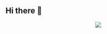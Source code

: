 ## Hi there 👋
<!--
Khan Academy
Curso em Vídeo
Estudonauta
CS50
42 São Paulo
Open Source Society University

---

The Odin Project
curso.dev
Origamid
Rocketsesat
Developer Roadmaps
Mathematics Roadmap
MDN Web Docs
W3Schools
GeeksforGeeks
freeCodeCamp
Frontend Masters

---

Gustavo Guanabara
Fabio Akita
Filipe Deschamps
Diolinux
ThePrimeagen
-->
<!--
**martins-yuu/martins-yuu** is a ✨ _special_ ✨ repository because its `README.md` (this file) appears on your GitHub profile.

Here are some ideas to get you started:

- 🔭 I’m currently working on ...
- 🌱 I’m currently learning ...
- 👯 I’m looking to collaborate on ...
- 🤔 I’m looking for help with ...
- 💬 Ask me about ...
- 📫 How to reach me: ...
- 😄 Pronouns: ...
- ⚡ Fun fact: ...
-->
<p align="center">
  <a href="https://skillicons.dev">
    <img src="https://skillicons.dev/icons?perline=14&i=js,ts,html,css,tailwind,svelte,solidjs,lit,vue,react,tauri,flutter,rails,htmx,adonis,nestjs,elysia,postgres,sqlite,docker,git,bash,c,ruby,dart,lua,elixir,crystal,kotlin,clojure,go,zig,rust,cs,python,aws,firebase,figma,ps,ae,arch,vim" />
  </a>
</p>
